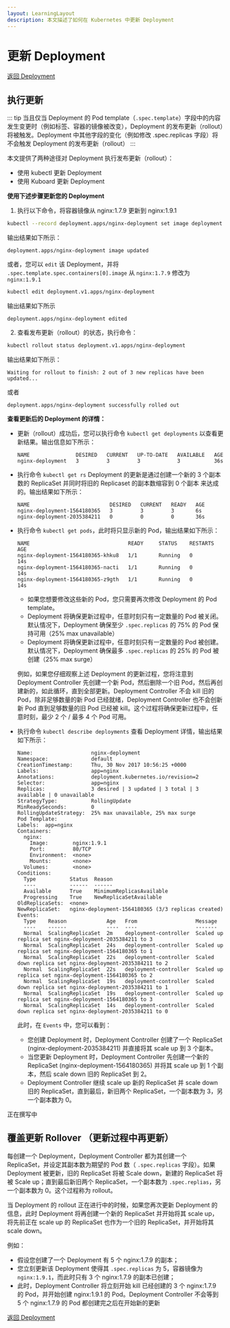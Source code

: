 ```yaml
---
layout: LearningLayout
description: 本文描述了如何在 Kubernetes 中更新 Deployment
---
```


# 更新 Deployment

[返回 Deployment](./#deployment-概述)

## 执行更新

::: tip
当且仅当 Deployment 的 Pod template（`.spec.template`）字段中的内容发生变更时（例如标签、容器的镜像被改变），Deployment 的发布更新（rollout）将被触发。Deployment 中其他字段的变化（例如修改 .spec.replicas 字段）将不会触发 Deployment 的发布更新（rollout）
:::

本文提供了两种途径对 Deployment 执行发布更新（rollout）：
* 使用 kubectl 更新 Deployment
* 使用 Kuboard 更新 Deployment

<el-tabs type="border-card">

<el-tab-pane label="使用 kubectl 更新 Deployment">

**使用下述步骤更新您的 Deployment**

1. 执行以下命令，将容器镜像从 nginx:1.7.9 更新到 nginx:1.9.1

  ```sh
  kubectl --record deployment.apps/nginx-deployment set image deployment.v1.apps/nginx-deployment nginx=nginx:1.9.1
  ```

  输出结果如下所示：

  ```
  deployment.apps/nginx-deployment image updated
  ```

  或者，您可以 `edit` 该 Deployment，并将 `.spec.template.spec.containers[0].image` 从 `nginx:1.7.9` 修改为 `nginx:1.9.1` 

  ```sh
  kubectl edit deployment.v1.apps/nginx-deployment
  ```
  输出结果如下所示

  ```
  deployment.apps/nginx-deployment edited
  ```

2. 查看发布更新（rollout）的状态，执行命令：

  ```sh
  kubectl rollout status deployment.v1.apps/nginx-deployment
  ```
  输出结果如下所示：
  ```
  Waiting for rollout to finish: 2 out of 3 new replicas have been updated...
  ```
  或者
  ```
  deployment.apps/nginx-deployment successfully rolled out
  ```

**查看更新后的 Deployment 的详情：**

* 更新（rollout）成功后，您可以执行命令 `kubectl get deployments` 以查看更新结果。输出信息如下所示：

  ```
  NAME               DESIRED   CURRENT   UP-TO-DATE   AVAILABLE   AGE
  nginx-deployment   3         3         3            3           36s
  ```

* 执行命令 `kubectl get rs` Deployment 的更新是通过创建一个新的 3 个副本数的 ReplicaSet 并同时将旧的 Replicaset 的副本数缩容到 0 个副本 来达成的。输出结果如下所示：

  ```
  NAME                          DESIRED   CURRENT   READY   AGE
  nginx-deployment-1564180365   3         3         3       6s
  nginx-deployment-2035384211   0         0         0       36s
  ```

* 执行命令 `kubectl get pods`，此时将只显示新的 Pod，输出结果如下所示：

  ```
  NAME                                READY     STATUS    RESTARTS   AGE
  nginx-deployment-1564180365-khku8   1/1       Running   0          14s
  nginx-deployment-1564180365-nacti   1/1       Running   0          14s
  nginx-deployment-1564180365-z9gth   1/1       Running   0          14s
  ```
  * 如果您想要修改这些新的 Pod，您只需要再次修改 Deployment 的 Pod template。
  * Deployment 将确保更新过程中，任意时刻只有一定数量的 Pod 被关闭。默认情况下，Deployment 确保至少 `.spec.replicas` 的 75% 的 Pod 保持可用（25% max unavailable）
  * Deployment 将确保更新过程中，任意时刻只有一定数量的 Pod 被创建。默认情况下，Deployment 确保最多 `.spec.replicas` 的 25% 的 Pod 被创建（25% max surge）

  例如，如果您仔细观察上述 Deployment 的更新过程，您将注意到 Deployment Controller 先创建一个新 Pod，然后删除一个旧 Pod，然后再创建新的，如此循环，直到全部更新。Deployment Controller 不会 kill 旧的 Pod，除非足够数量的新 Pod 已经就绪，Deployment Controller 也不会创新新 Pod 直到足够数量的旧 Pod 已经被 kill。这个过程将确保更新过程中，任意时刻，最少 2 个 / 最多 4 个 Pod 可用。

* 执行命令 `kubectl describe deployments` 查看 Deployment 详情，输出结果如下所示：
  
  ```
  Name:                   nginx-deployment
  Namespace:              default
  CreationTimestamp:      Thu, 30 Nov 2017 10:56:25 +0000
  Labels:                 app=nginx
  Annotations:            deployment.kubernetes.io/revision=2
  Selector:               app=nginx
  Replicas:               3 desired | 3 updated | 3 total | 3 available | 0 unavailable
  StrategyType:           RollingUpdate
  MinReadySeconds:        0
  RollingUpdateStrategy:  25% max unavailable, 25% max surge
  Pod Template:
  Labels:  app=nginx
  Containers:
    nginx:
      Image:        nginx:1.9.1
      Port:         80/TCP
      Environment:  <none>
      Mounts:       <none>
    Volumes:        <none>
  Conditions:
    Type           Status  Reason
    ----           ------  ------
    Available      True    MinimumReplicasAvailable
    Progressing    True    NewReplicaSetAvailable
  OldReplicaSets:  <none>
  NewReplicaSet:   nginx-deployment-1564180365 (3/3 replicas created)
  Events:
    Type    Reason             Age   From                   Message
    ----    ------             ----  ----                   -------
    Normal  ScalingReplicaSet  2m    deployment-controller  Scaled up replica set nginx-deployment-2035384211 to 3
    Normal  ScalingReplicaSet  24s   deployment-controller  Scaled up replica set nginx-deployment-1564180365 to 1
    Normal  ScalingReplicaSet  22s   deployment-controller  Scaled down replica set nginx-deployment-2035384211 to 2
    Normal  ScalingReplicaSet  22s   deployment-controller  Scaled up replica set nginx-deployment-1564180365 to 2
    Normal  ScalingReplicaSet  19s   deployment-controller  Scaled down replica set nginx-deployment-2035384211 to 1
    Normal  ScalingReplicaSet  19s   deployment-controller  Scaled up replica set nginx-deployment-1564180365 to 3
    Normal  ScalingReplicaSet  14s   deployment-controller  Scaled down replica set nginx-deployment-2035384211 to 0
  ```

  此时，在 `Events` 中，您可以看到：
  * 您创建 Deployment 时，Deployment Controller 创建了一个 ReplicaSet (nginx-deployment-2035384211) 并直接将其 scale up 到 3 个副本。
  * 当您更新 Deployment 时，Deployment Controller 先创建一个新的 ReplicaSet (nginx-deployment-1564180365) 并将其 scale up 到 1 个副本，然后 scale down 旧的 ReplicaSet 到 2。
  * Deployment Controller 继续 scale up 新的 ReplicaSet 并 scale down 旧的 ReplicaSet，直到最后，新旧两个 ReplicaSet，一个副本数为 3，另一个副本数为 0。

</el-tab-pane>

<el-tab-pane label="使用 Kuboard 更新 Deployment">
正在撰写中

</el-tab-pane>

</el-tabs>

## 覆盖更新 Rollover （更新过程中再更新）

每创建一个 Deployment，Deployment Controller 都为其创建一个 ReplicaSet，并设定其副本数为期望的 Pod 数（ `.spec.replicas` 字段）。如果 Deployment 被更新，旧的 ReplicaSet 将被 Scale down，新建的 ReplicaSet 将被 Scale up；直到最后新旧两个 ReplicaSet，一个副本数为 `.spec.replias`，另一个副本数为 0。这个过程称为 rollout。

当 Deployment 的 rollout 正在进行中的时候，如果您再次更新 Deployment 的信息，此时 Deployment 将再创建一个新的 ReplicaSet 并开始将其 scale up，将先前正在 scale up 的 ReplicaSet 也作为一个旧的 ReplicaSet，并开始将其 scale down。

例如：
* 假设您创建了一个 Deployment 有 5 个 nginx:1.7.9 的副本；
* 您立刻更新该 Deployment 使得其 `.spec.replicas` 为 5，容器镜像为 `nginx:1.9.1`，而此时只有 3 个 nginx:1.7.9 的副本已创建；
* 此时，Deployment Controller 将立刻开始 kill 已经创建的 3 个 nginx:1.7.9 的 Pod，并开始创建 nginx:1.9.1 的 Pod。Deployment Controller 不会等到 5 个 nginx:1.7.9 的 Pod 都创建完之后在开始新的更新


[返回 Deployment](./#deployment-概述)

